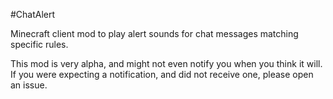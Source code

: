 #ChatAlert

Minecraft client mod to play alert sounds for chat messages matching specific rules.

This mod is very alpha, and might not even notify you when you think it will.  If you were expecting a notification, and did not receive one, please open an issue.